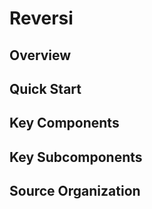 # Reversi

## Overview

## Quick Start

## Key Components

## Key Subcomponents

## Source Organization
